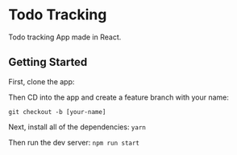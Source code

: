 # Todo Tracking
Todo tracking App made in React.
## Getting Started
First, clone the app:

Then CD into the app and create a feature branch with your name:

`git checkout -b [your-name]`

Next, install all of the dependencies:
`yarn`

Then run the dev server:
`npm run start`


